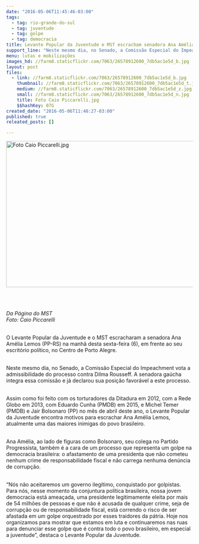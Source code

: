```yaml
---
date: "2016-05-06T11:45:46-03:00"
tags:
  - tag: rio-grande-do-sul
  - tag: juventude
  - tag: golpe
  - tag: democracia
title: Levante Popular da Juventude e MST escracham senadora Ana Amélia no RS
support_line: "Neste mesmo dia, no Senado, a Comissão Especial do Impeachment vota a admissibilidade do processo contra Dilma Rousseff. A senadora gaúcha integra essa comissão e já declarou sua posição favorável a este processo."
menu: lutas e mobilizações
images_hd: //farm8.staticflickr.com/7063/26578912600_7db5ac1e5d_b.jpg
layout: post
files:
  - link: //farm8.staticflickr.com/7063/26578912600_7db5ac1e5d_b.jpg
    thumbnail: //farm8.staticflickr.com/7063/26578912600_7db5ac1e5d_t.jpg
    medium: //farm8.staticflickr.com/7063/26578912600_7db5ac1e5d_z.jpg
    small: //farm8.staticflickr.com/7063/26578912600_7db5ac1e5d_n.jpg
    title: Foto Caio Piccarelli.jpg
    $$hashKey: 07G
created_date: "2016-05-06T11:48:27-03:00"
published: true
releated_posts: []

---
```

<p><img alt="Foto Caio Piccarelli.jpg" height="394" src="//farm8.staticflickr.com/7063/26578912600_7db5ac1e5d_b.jpg" width="700" /></p>

<p>&nbsp;</p>

<p><br />
<em>Da P&aacute;gina do MST<br />
Foto: Caio Piccarelli</em></p>

<p><br />
O Levante Popular da Juventude e o MST escracharam a senadora Ana Am&eacute;lia Lemos (PP-RS) na manh&atilde; desta sexta-feira (6), em frente ao seu escrit&oacute;rio pol&iacute;tico, no Centro de Porto Alegre.</p>

<p><br />
Neste mesmo dia, no Senado, a Comiss&atilde;o Especial do Impeachment vota a admissibilidade do processo contra Dilma Rousseff. A senadora ga&uacute;cha integra essa comiss&atilde;o e j&aacute; declarou sua posi&ccedil;&atilde;o favor&aacute;vel a este processo.</p>

<p><br />
Assim como foi feito com os torturadores da Ditadura em 2012, com a Rede Globo em 2013, com Eduardo Cunha (PMDB) em 2015, e Michel Temer (PMDB) e Jair Bolsonaro (PP) no m&ecirc;s de abril deste ano, o Levante Popular da Juventude encontra motivos para escrachar Ana Am&eacute;lia Lemos, atualmente uma das maiores inimigas do povo brasileiro.</p>

<p><br />
Ana Am&eacute;lia, ao lado de figuras como Bolsonaro, seu colega no Partido Progressista, tamb&eacute;m &eacute; a cara de um processo que representa um golpe na democracia brasileira: o afastamento de uma presidenta que n&atilde;o cometeu nenhum crime de responsabilidade fiscal e n&atilde;o carrega nenhuma den&uacute;ncia de corrup&ccedil;&atilde;o.</p>

<p><br />
&ldquo;N&oacute;s n&atilde;o aceitaremos um governo ileg&iacute;timo, conquistado por golpistas. Para n&oacute;s, nesse momento da conjuntura pol&iacute;tica brasileira, nossa jovem democracia est&aacute; amea&ccedil;ada, uma presidente legitimamente eleita por mais de 54 milh&otilde;es de pessoas e que n&atilde;o &eacute; acusada de qualquer crime, seja de corrup&ccedil;&atilde;o ou de responsabilidade fiscal, est&aacute; correndo o risco de ser afastada em um golpe orquestrado por esses traidores da p&aacute;tria. Hoje nos organizamos para mostrar que estamos em luta e continuaremos nas ruas para denunciar esse golpe que &eacute; contra todo o povo brasileiro, em especial a juventude&rdquo;, destaca o Levante Popular da Juventude.</p>
